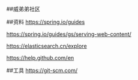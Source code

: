 ##威弟弟社区

##资料
https://spring.io/guides

https://spring.io/guides/gs/serving-web-content/

https://elasticsearch.cn/explore

https://help.github.com/en

##工具
https://git-scm.com/
